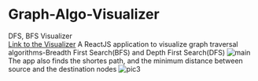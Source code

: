 # Graph-Algo-Visualizer
DFS, BFS Visualizer <br/>
[Link to the Visualizer](https://graph-algo-visualizer-lat.netlify.app/)
A ReactJS application to visualize graph traversal algorithms-Breadth First Search(BFS) and Depth First Search(DFS)
![main](https://user-images.githubusercontent.com/87132174/156872624-7cac6b32-d820-4374-b1bb-2fda350225ec.jpg)
The app also finds the shortes path, and the minimum distance between source and the destination nodes 
![pic3](https://user-images.githubusercontent.com/87132174/156872869-7c05e537-8788-4481-a2fb-264158542017.jpg)
